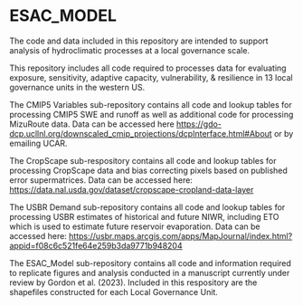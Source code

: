 # ESAC_MODEL
The code and data included in this repository are intended to support analysis of hydroclimatic processes at a local governance scale. 

This repository includes all code required to processes data for evaluating exposure, sensitivity, adaptive capacity, vulnerability,
& resilience in 13 local governance units in the western US. 

The CMIP5 Variables sub-repository contains all code and lookup tables for processing CMIP5 SWE and runoff as well as additional code
for processing MizuRoute data. Data can be accessed here https://gdo-dcp.ucllnl.org/downscaled_cmip_projections/dcpInterface.html#About 
or by emailing UCAR.

The CropScape sub-respository contains all code and lookup tables for processing CropScape data and bias correcting pixels based
on published error supermatrices. Data can be accessed here: https://data.nal.usda.gov/dataset/cropscape-cropland-data-layer

The USBR Demand sub-repository contains all code and lookup tables for processing USBR estimates of historical and future NIWR, including
ETO which is used to estimate future reservoir evaporation.  Data can be accessed here: https://usbr.maps.arcgis.com/apps/MapJournal/index.html?appid=f08c6c521fe64e259b3da9771b948204

The ESAC_Model sub-repository contains all code and information required to replicate figures and analysis conducted in 
a manuscript currently under review by Gordon et al. (2023). Included in this respository are the shapefiles constructed
for each Local Governance Unit. 
